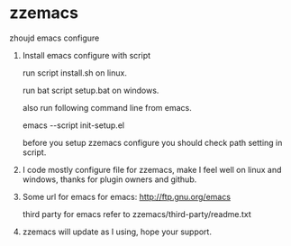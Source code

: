 zzemacs
=======

zhoujd emacs configure

1. Install emacs configure with script

   run script install.sh on linux.
   
   run bat script setup.bat on windows.
   
   also run following command line from emacs.
   
   emacs --script init-setup.el

   before you setup zzemacs configure you should
   check path setting in script.

2. I code mostly configure file for zzemacs, make I feel
   well on linux and windows, thanks for plugin owners and github.

3. Some url for emacs
   for emacs:
   http://ftp.gnu.org/emacs
   
   third party for emacs refer to
   zzemacs/third-party/readme.txt

4. zzemacs will update as I using, hope your support.
